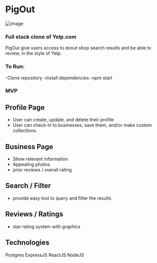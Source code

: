 # PigOut
![image](https://user-images.githubusercontent.com/77175831/122682246-5a153080-d1c6-11eb-9237-9e0588a8a5dc.png)

### Full stack clone of Yelp.com 

PigOut give users access to donut shop search results and be able to review, in the style of Yelp.

### To Run:
-Clone repository
-install dependencies
-npm start 

### MVP

## Profile Page

- User can create, update, and delete their profile
- User can check-in to businesses, save them, and/or make custom collections.

## Business Page
- Show relevant information
- Appealing photos
- prior reviews / overall rating

## Search / Filter 
- provide easy tool to query and filter the results

## Reviews / Ratings
- star rating system with graphics 

## Technologies 
Postgres ExpressJS  ReactJS  NodeJS

